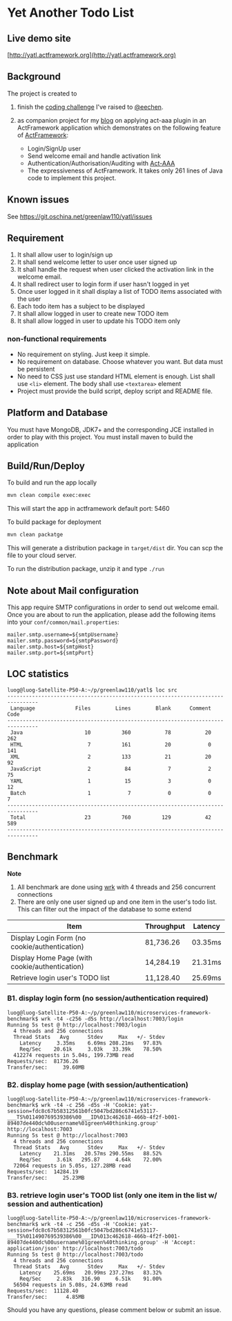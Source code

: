 # Yet Another Todo List

## Live demo site

[http://yatl.actframework.org](http://yatl.actframework.org)

## Background

The project is created to 

1. finish the [coding challenge](https://www.oschina.net/question/253880_2236467) I've raised to [@eechen](https://my.oschina.net/eechen).
2. as companion project for my [blog](https://my.oschina.net/greenlaw110/blog/869927) on applying act-aaa plugin in an ActFramework application which demonstrates on the following feature of [ActFramework](http://actframework.org):

    * Login/SignUp user
    * Send welcome email and handle activation link
    * Authentication/Authorisation/Auditing with [Act-AAA](https://github.com/actframework/act-aaa-plugin)
    * The expressiveness of ActFramework. It takes only 261 lines of Java code to implement this project.

## Known issues

See https://git.oschina.net/greenlaw110/yatl/issues

## Requirement

1. It shall allow user to login/sign up
2. It shall send welcome letter to user once user signed up
3. It shall handle the request when user clicked the activation link in the welcome email. 
4. It shall redirect user to login form if user hasn't logged in yet
5. Once user logged in it shall display a list of TODO items associated with the user
6. Each todo item has a subject to be displayed
7. It shall allow logged in user to create new TODO item
8. It shall allow logged in user to update his TODO item only
 
### non-functional requirements

* No requirement on styling. Just keep it simple. 
* No requirement on database. Choose whatever you want. But data must be persistent
* No need to CSS just use standard HTML element is enough. List shall use `<li>` element. The body shall use `<textarea>` element
* Project must provide the build script, deploy script and README file.
 
## Platform and Database

You must have MongoDB, JDK7+ and the corresponding JCE installed in order to play with this project. You must install maven to build the application
 
## Build/Run/Deploy

To build and run the app locally

```bash
mvn clean compile exec:exec
```

This will start the app in actframework default port: 5460 

To build package for deployment

```bash
mvn clean packatge
```
 
This will generate a distribution package in `target/dist` dir. You can scp the file to your cloud server.

To run the distribution package, unzip it and type `./run`

## Note about Mail configuration

This app require SMTP configurations in order to send out welcome email. Once you are about to run the application, please add the following items into your `conf/common/mail.properties`:

```
mailer.smtp.username=${smtpUsername}
mailer.smtp.password=${smtpPassword}
mailer.smtp.host=${smtpHost}
mailer.smtp.port=${smtpPort}
```


## LOC statistics

```
luog@luog-Satellite-P50-A:~/p/greenlaw110/yatl$ loc src
--------------------------------------------------------------------------------
 Language             Files        Lines        Blank      Comment         Code
--------------------------------------------------------------------------------
 Java                    10          360           78           20          262
 HTML                     7          161           20            0          141
 XML                      2          133           21           20           92
 JavaScript               2           84            7            2           75
 YAML                     1           15            3            0           12
 Batch                    1            7            0            0            7
--------------------------------------------------------------------------------
 Total                   23          760          129           42          589
--------------------------------------------------------------------------------
```

## Benchmark

**Note** 

1. All benchmark are done using [wrk](https://github.com/wg/wrk) with 4 threads and 256 concurrent connections
2. There are only one user signed up and one item in the user's todo list. This can filter out the impact of the database to some extend

| Item | Throughput | Latency |
| ---- | ---------- | ------- |
| Display Login Form (no cookie/authentication) | 81,736.26 | 03.35ms |
| Display Home Page (with cookie/authentication) | 14,284.19 | 21.31ms |
| Retrieve login user's TODO list | 11,128.40 | 25.69ms |

### B1. display login form (no session/authentication required)

```
luog@luog-Satellite-P50-A:~/p/greenlaw110/microservices-framework-benchmark$ wrk -t4 -c256 -d5s http://localhost:7003/login
Running 5s test @ http://localhost:7003/login
  4 threads and 256 connections
  Thread Stats   Avg      Stdev     Max   +/- Stdev
    Latency     3.35ms    6.69ms 208.21ms   97.83%
    Req/Sec    20.61k     3.03k   33.39k    78.50%
  412274 requests in 5.04s, 199.73MB read
Requests/sec:  81736.26
Transfer/sec:     39.60MB
```

### B2. display home page (with session/authentication)

```
luog@luog-Satellite-P50-A:~/p/greenlaw110/microservices-framework-benchmark$ wrk -t4 -c 256 -d5s -H 'Cookie: yat-session=fdc8c67b58312561b0fc5047bd286c6741e53117-___TS%011490769539386%00___ID%013c462618-466b-4f2f-b001-89407de440dc%00username%01green%40thinking.group' http://localhost:7003
Running 5s test @ http://localhost:7003
  4 threads and 256 connections
  Thread Stats   Avg      Stdev     Max   +/- Stdev
    Latency    21.31ms   20.57ms 290.55ms   88.52%
    Req/Sec     3.61k   295.87     4.64k    72.00%
  72064 requests in 5.05s, 127.28MB read
Requests/sec:  14284.19
Transfer/sec:     25.23MB
```

### B3. retrieve login user's TOOD list (only one item in the list w/ session and authentication)

```
luog@luog-Satellite-P50-A:~/p/greenlaw110/microservices-framework-benchmark$ wrk -t4 -c 256 -d5s -H 'Cookie: yat-session=fdc8c67b58312561b0fc5047bd286c6741e53117-___TS%011490769539386%00___ID%013c462618-466b-4f2f-b001-89407de440dc%00username%01green%40thinking.group' -H 'Accept: application/json' http://localhost:7003/todo
Running 5s test @ http://localhost:7003/todo
  4 threads and 256 connections
  Thread Stats   Avg      Stdev     Max   +/- Stdev
    Latency    25.69ms   20.99ms 237.27ms   83.32%
    Req/Sec     2.83k   316.90     6.51k    91.00%
  56504 requests in 5.08s, 24.63MB read
Requests/sec:  11128.40
Transfer/sec:      4.85MB
```


Should you have any questions, please comment below or submit an issue.